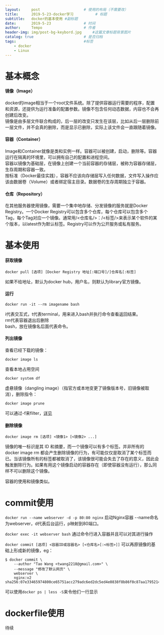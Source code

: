 ```yaml
---
layout:     post   				    # 使用的布局（不需要改）
title:      2019-5-23-docker学习			# 标题 
subtitle:   docker的基本使用 #副标题
date:       2019-5-23 				# 时间
author:     Tempo					# 作者
header-img: img/post-bg-keybord.jpg 	#这篇文章标题背景图片
catalog: true 						# 是否归档
tags:								#标签
    - docker
    - Linux
---
```

# 基本概念
#### 镜像（Image）
docker的image相当于一个root文件系统。除了提供容器运行需要的程序，配置和资源，还提供为运行准备的配置参数。镜像不包含任何动态数据，内容也不会再创建后改变。<br/>
镜像是由多层文件联合构成的，后一层的改变只发生在该层，比如从后一层删除前一层文件，并不会真的删除，而是显示已删除，实际上该文件会一直跟随着镜像。

#### 容器（Container）
Image和Container就像是类和实例一样。容器可以被创建，启动，删除等。容器运行在隔离的环境里，可以拥有自己的配置和进程空间。<br/>
容器以镜像为基础层，在镜像上创建一个当前容器的存储层，被称为容器存储层，生存周期和容器一致。<br/>
按标准（Docker最佳实践），容器不应该向存储层写入任何数据，文件写入操作应该由数据卷（Volume）或者绑定宿主目录。数据卷的生存周期独立于容器。

#### 仓库（Repository）
在其他服务器使用镜像，需要一个集中地存储、分发镜像的服务就是Docker Registry。一个Docker Registry可以包含多个仓库，每个仓库可以包含多个Tag，每个Tag对应一个镜像。通常用/<仓库名/>：/<标签/>来表示某个软件的某个版本，以latest作为默认标签。Registry可以作为公开服务或私有服务。

# 基本使用
#### 获取镜像
```
docker pull [选项] [Docker Registry 地址[:端口号]/]仓库名[:标签]
```
如果不给地址，默认为docker hub，用户名，则默认为library官方镜像。

#### 运行
```
docker run -it --rm imagename bash
```
i代表交互式，t代表terminal，用来进入bash并执行命令查看返回结果。<br/>
rm代表容器退出后删除<br/>
bash，放在镜像名后面代表命令。

#### 列出镜像
查看已经下载的镜像：
```
docker image ls
```
查看本地占用空间
```
docker system df
```
虚悬镜像（dangling image）（指官方或本地变更了镜像版本号，旧镜像被取消），删除指令：
```
docker image prune
```
可以通过-f来filter，[详见](https://yeasy.gitbooks.io/docker_practice/image/list.html)

#### 删除镜像
```
docker image rm [选项] <镜像1> [<镜像2> ...]
```
镜像的唯一标识是其 ID 和摘要，而一个镜像可以有多个标签。并非所有的 docker image rm 都会产生删除镜像的行为，有可能仅仅是取消了某个标签而已。当该镜像所有的标签都被取消了，该镜像很可能会失去了存在的意义，因此会触发删除行为。如果有用这个镜像启动的容器存在（即使容器没有运行），那么同样不可以删除这个镜像。

容器的使用和镜像类似。
# commit使用

```docker run --name webserver -d -p 80:80 nginx```
启动Nginx容器 --name命名为webserver，d代表后台运行，p映射到80端口。

```docker exec -it webserver bash```
通过命令行进入容器并且可以对其进行操作

```docker commit [选项] <容器ID或容器名> [<仓库名>[:<标签>]]```
可以再原镜像的基础上形成新的镜像，eg：
```
$ docker commit \
    --author "Tao Wang <twang2218@gmail.com>" \
    --message "修改了默认网页" \
    webserver \
    nginx:v2
sha256:07e33465974800ce65751acc279adc6ed2dc5ed4e0838f8b86f0c87aa1795214
```
可以使用```docker ps | less -S```来令他们一行显示

# dockerfile使用
待续



